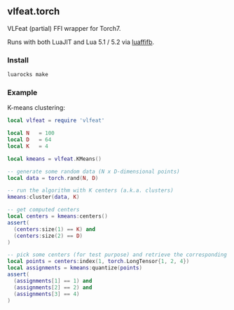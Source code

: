 ## vlfeat.torch

VLFeat (partial) FFI wrapper for Torch7.

Runs with both LuaJIT and Lua 5.1 / 5.2 via [luaffifb](https://github.com/facebook/luaffifb).

### Install

```bash
luarocks make
```

### Example

K-means clustering:

```Lua
local vlfeat = require 'vlfeat'

local N   = 100
local D   = 64
local K   = 4

local kmeans = vlfeat.KMeans()

-- generate some random data (N x D-dimensional points)
local data = torch.rand(N, D)

-- run the algorithm with K centers (a.k.a. clusters)
kmeans:cluster(data, K)

-- get computed centers
local centers = kmeans:centers()
assert(
  (centers:size(1) == K) and
  (centers:size(2) == D)
)

-- pick some centers (for test purpose) and retrieve the corresponding indices
local points = centers:index(1, torch.LongTensor{1, 2, 4})
local assignments = kmeans:quantize(points)
assert(
  (assignments[1] == 1) and
  (assignments[2] == 2) and
  (assignments[3] == 4)
)
```
